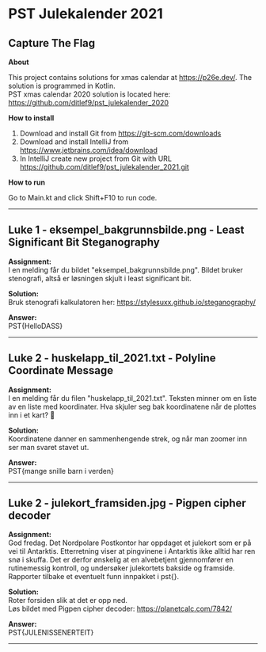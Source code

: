 # PST Julekalender 2021
## Capture The Flag

**About**

This project contains solutions for xmas calendar at https://p26e.dev/. 
The solution is programmed in Kotlin.<br />
PST xmas calendar 2020 solution is located here: https://github.com/ditlef9/pst_julekalender_2020

**How to install**
1. Download and install Git from https://git-scm.com/downloads
2. Download and install IntelliJ from https://www.jetbrains.com/idea/download
3. In IntelliJ create new project from Git with URL https://github.com/ditlef9/pst_julekalender_2021.git

**How to run**

Go to Main.kt and click Shift+F10 to run code.

---
## Luke 1 - eksempel_bakgrunnsbilde.png - Least Significant Bit Steganography

**Assignment:**<br />
I en melding får du bildet "eksempel_bakgrunnsbilde.png". 
Bildet bruker stenografi, altså er løsningen skjult i least significant bit.

**Solution:**<br />
Bruk stenografi kalkulatoren her: https://stylesuxx.github.io/steganography/

**Answer:**<br />
PST{HelloDASS}

---
## Luke 2 - huskelapp_til_2021.txt - Polyline Coordinate Message

**Assignment:**<br />
I en melding får du filen "huskelapp_til_2021.txt". 
Teksten minner om en liste av en liste med koordinater. 
Hva skjuler seg bak koordinatene når de plottes inn i et kart? 🤔

**Solution:**<br />
Koordinatene danner en sammenhengende strek, og når man zoomer inn ser man svaret stavet ut.

**Answer:**<br />
PST{mange snille barn i verden}


---
## Luke 2 - julekort_framsiden.jpg - Pigpen cipher decoder

**Assignment:**<br />
God fredag. Det Nordpolare Postkontor har oppdaget et julekort som er på vei til Antarktis. 
Etterretning viser at pingvinene i Antarktis ikke alltid har ren snø i skuffa. 
Det er derfor ønskelig at en alvebetjent gjennomfører en rutinemessig kontroll, 
og undersøker julekortets bakside og framside. Rapporter tilbake et eventuelt funn innpakket i pst{}.

**Solution:**<br />
Roter forsiden slik at det er opp ned.<br />
Løs bildet med Pigpen cipher decoder: https://planetcalc.com/7842/

**Answer:**<br />
PST{JULENISSENERTEIT}

---

